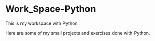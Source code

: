 # Work_Space-Python
This is my workspace with Python

Here are some of my small projects and exercises done with Python.
